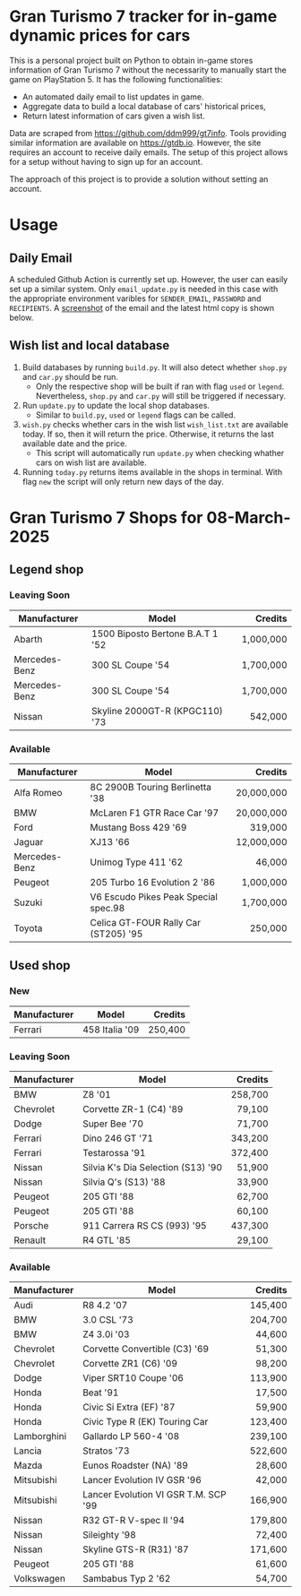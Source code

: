 # Gran Turismo 7 tracker for in-game dynamic prices for cars

This is a personal project built on Python to obtain in-game stores information of Gran Turismo 7 without the necessarity to manually start the game on PlayStation 5. It has the following functionalities:

- An automated daily email to list updates in game.
- Aggregate data to build a local database of cars' historical prices,
- Return latest information of cars given a wish list.

Data are scraped from https://github.com/ddm999/gt7info. Tools providing similar information are available on https://gtdb.io. However, the site requires an account to receive daily emails. The setup of this project allows for a setup without having to sign up for an account.

The approach of this project is to provide a solution without setting an account.

# Usage

## Daily Email

A scheduled Github Action is currently set up. However, the user can easily set up a similar system. Only `email_update.py` is needed in this case with the appropriate environment varibles for `SENDER_EMAIL`, `PASSWORD` and `RECIPIENTS`. A [screenshot](https://raw.githubusercontent.com/marcohoucheng/Gran-Turismo-7-Price-Tracker/main/data/email_screenshot.png) of the email and the latest html copy is shown below.

## Wish list and local database

1. Build databases by running `build.py`. It will also detect whether `shop.py` and `car.py` should be run.
    - Only the respective shop will be built if ran with flag `used` or `legend`. Nevertheless, `shop.py` and `car.py` will still be triggered if necessary.
2. Run `update.py` to update the local shop databases.
    - Similar to `build.py`, `used` or `legend` flags can be called.
3. `wish.py` checks whether cars in the wish list `wish_list.txt` are available today. If so, then it will return the price. Otherwise, it returns the last available date and the price.
    - This script will automatically run `update.py` when checking whather cars on wish list are available.
4. Running `today.py` returns items available in the shops in terminal. With flag `new` the script will only return new days of the day.


# Gran Turismo 7 Shops for 08-March-2025



## Legend shop

### Leaving Soon
 | Manufacturer | Model | Credits |
 | --- | --- | --: |
|Abarth|1500 Biposto Bertone B.A.T 1 '52|1,000,000|
|Mercedes-Benz|300 SL Coupe '54|1,700,000|
|Mercedes-Benz|300 SL Coupe '54|1,700,000|
|Nissan|Skyline 2000GT-R (KPGC110) '73|542,000|

### Available
 | Manufacturer | Model | Credits |
 | --- | --- | --: |
|Alfa Romeo|8C 2900B Touring Berlinetta '38|20,000,000|
|BMW|McLaren F1 GTR Race Car '97|20,000,000|
|Ford|Mustang Boss 429 '69|319,000|
|Jaguar|XJ13 '66|12,000,000|
|Mercedes-Benz|Unimog Type 411 '62|46,000|
|Peugeot|205 Turbo 16 Evolution 2 '86|1,000,000|
|Suzuki|V6 Escudo Pikes Peak Special spec.98|1,700,000|
|Toyota|Celica GT-FOUR Rally Car (ST205) '95|250,000|


## Used shop

### New
 | Manufacturer | Model | Credits |
 | --- | --- | --: |
|Ferrari|458 Italia '09|250,400|

### Leaving Soon
 | Manufacturer | Model | Credits |
 | --- | --- | --: |
|BMW|Z8 '01|258,700|
|Chevrolet|Corvette ZR-1 (C4) '89|79,100|
|Dodge|Super Bee '70|71,700|
|Ferrari|Dino 246 GT '71|343,200|
|Ferrari|Testarossa '91|372,400|
|Nissan|Silvia K's Dia Selection (S13) '90|51,900|
|Nissan|Silvia Q's (S13) '88|33,900|
|Peugeot|205 GTI '88|62,700|
|Peugeot|205 GTI '88|60,100|
|Porsche|911 Carrera RS CS (993) '95|437,300|
|Renault|R4 GTL '85|29,100|

### Available
 | Manufacturer | Model | Credits |
 | --- | --- | --: |
|Audi|R8 4.2 '07|145,400|
|BMW|3.0 CSL '73|204,700|
|BMW|Z4 3.0i '03|44,600|
|Chevrolet|Corvette Convertible (C3) '69|51,300|
|Chevrolet|Corvette ZR1 (C6) '09|98,200|
|Dodge|Viper SRT10 Coupe '06|113,900|
|Honda|Beat '91|17,500|
|Honda|Civic Si Extra (EF) '87|59,900|
|Honda|Civic Type R (EK) Touring Car|123,400|
|Lamborghini|Gallardo LP 560-4 '08|239,100|
|Lancia|Stratos '73|522,600|
|Mazda|Eunos Roadster (NA) '89|28,600|
|Mitsubishi|Lancer Evolution IV GSR '96|42,000|
|Mitsubishi|Lancer Evolution VI GSR T.M. SCP '99|166,900|
|Nissan|R32 GT-R V-spec II '94|179,800|
|Nissan|Sileighty '98|72,400|
|Nissan|Skyline GTS-R (R31) '87|171,600|
|Peugeot|205 GTI '88|61,600|
|Volkswagen|Sambabus Typ 2 '62|54,700|
